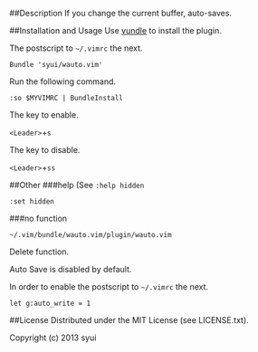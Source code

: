 ##Description
If you change the current buffer, auto-saves.

##Installation and Usage
Use [vundle](https://github.com/gmarik/vundle) to install the plugin.

The postscript to `~/.vimrc` the next.

```
Bundle 'syui/wauto.vim'
```

Run the following command.

`:so $MYVIMRC | BundleInstall`

The key to enable.

`<Leader>`+`s`

The key to disable.

`<Leader>`+`ss`

##Other
###help
(See `:help hidden`

`:set hidden`

###no function

`~/.vim/bundle/wauto.vim/plugin/wauto.vim`

Delete function.

Auto Save is disabled by default.

In order to enable the postscript to `~/.vimrc` the next.

```
let g:auto_write = 1
```

##License
Distributed under the MIT License (see LICENSE.txt).

Copyright (c) 2013 syui

